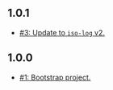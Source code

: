 ## 1.0.1
* [#3: Update to `iso-log` v2.](https://github.com/haensl/koa-error-middleware/issues/3)

## 1.0.0
* [#1: Bootstrap project.](https://github.com/haensl/koa-error-middleware/issues/1)
